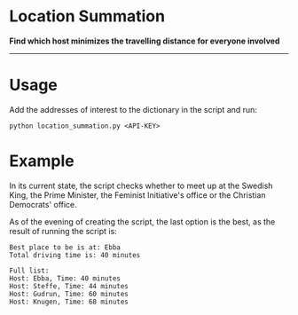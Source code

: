 Location Summation
===

**Find which host minimizes the travelling distance for everyone involved**

---

# Usage

Add the addresses of interest to the dictionary in the script and run:

```
python location_summation.py <API-KEY>
```

# Example

In its current state, the script checks whether to meet up at the Swedish King,
the Prime Minister, the Feminist Initiative's office or the Christian Democrats'
office.

As of the evening of creating the script, the last option is the best, as the
result of running the script is:

```
Best place to be is at: Ebba
Total driving time is: 40 minutes

Full list:
Host: Ebba, Time: 40 minutes
Host: Steffe, Time: 44 minutes
Host: Gudrun, Time: 60 minutes
Host: Knugen, Time: 68 minutes
```

